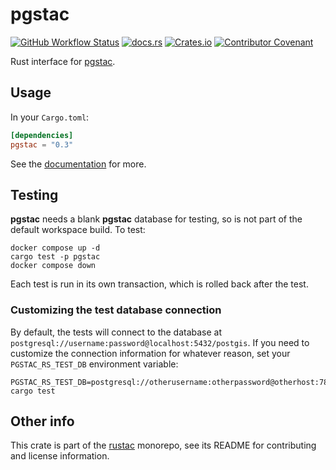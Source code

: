 # pgstac

[![GitHub Workflow Status](https://img.shields.io/github/actions/workflow/status/stac-utils/rustac/ci.yml?branch=main&style=for-the-badge)](https://github.com/stac-utils/rustac/actions/workflows/ci.yml)
[![docs.rs](https://img.shields.io/docsrs/pgstac?style=for-the-badge)](https://docs.rs/pgstac/latest/pgstac/)
[![Crates.io](https://img.shields.io/crates/v/pgstac?style=for-the-badge)](https://crates.io/crates/pgstac)
[![Contributor Covenant](https://img.shields.io/badge/Contributor%20Covenant-2.1-4baaaa.svg?style=for-the-badge)](./CODE_OF_CONDUCT)

Rust interface for [pgstac](https://github.com/stac-utils/pgstac).

## Usage

In your `Cargo.toml`:

```toml
[dependencies]
pgstac = "0.3"
```

See the [documentation](https://docs.rs/pgstac) for more.

## Testing

**pgstac** needs a blank **pgstac** database for testing, so is not part of the default workspace build.
To test:

```shell
docker compose up -d
cargo test -p pgstac
docker compose down
```

Each test is run in its own transaction, which is rolled back after the test.

### Customizing the test database connection

By default, the tests will connect to the database at `postgresql://username:password@localhost:5432/postgis`.
If you need to customize the connection information for whatever reason, set your `PGSTAC_RS_TEST_DB` environment variable:

```shell
PGSTAC_RS_TEST_DB=postgresql://otherusername:otherpassword@otherhost:7822/otherdbname cargo test
```

## Other info

This crate is part of the [rustac](https://github.com/stac-utils/rustac) monorepo, see its README for contributing and license information.
